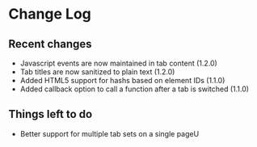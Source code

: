 Change Log
==========

Recent changes
--------------
* Javascript events are now maintained in tab content (1.2.0)
* Tab titles are now sanitized to plain text (1.2.0)
* Added HTML5 support for hashs based on element IDs (1.1.0)
* Added callback option to call a function after a tab is switched (1.1.0)

Things left to do
-----------------
* Better support for multiple tab sets on a single pageU